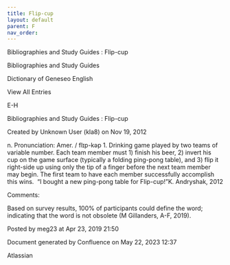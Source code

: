 ```yaml
---
title: Flip-cup
layout: default
parent: F
nav_order:
---
```


Bibliographies and Study Guides : Flip-cup

Bibliographies and Study Guides

Dictionary of Geneseo English

View All Entries

E-H

Bibliographies and Study Guides : Flip-cup

Created by  Unknown User (kla8) on Nov 19, 2012

n. Pronunciation: Amer. / flɪp-kəp 1. Drinking game played by two teams of variable number. Each team member must 1) finish his beer, 2) invert his cup on the game surface (typically a folding ping-pong table), and 3) flip it right-side up using only the tip of a finger before the next team member may begin. The first team to have each member successfully accomplish this wins.  “I bought a new ping-pong table for Flip-cup!”K. Andryshak, 2012

Comments:

Based on survey results, 100% of participants could define the word; indicating that the word is not obsolete (M Gillanders, A-F, 2019).

Posted by meg23 at Apr 23, 2019 21:50

Document generated by Confluence on May 22, 2023 12:37

Atlassian
